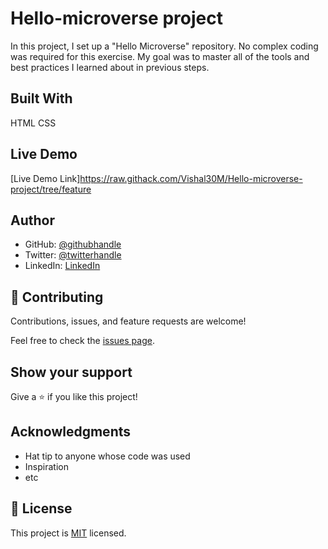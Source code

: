 
# Hello-microverse project

In this project, I set up a "Hello Microverse" repository. No complex coding was required for this exercise. My goal was to master all of the tools and best practices I learned about in previous steps.


## Built With

HTML
CSS

## Live Demo 

[Live Demo Link]https://raw.githack.com/Vishal30M/Hello-microverse-project/tree/feature


## Author

- GitHub: [@githubhandle](https://github.com/Vishal30M)
- Twitter: [@twitterhandle](https://twitter.com/Vismiss30)
- LinkedIn: [LinkedIn](https://www.linkedin.com/in/vishal-kumar-mishra-0a5226232/)


## 🤝 Contributing

Contributions, issues, and feature requests are welcome!

Feel free to check the [issues page](../../issues/).

## Show your support

Give a ⭐️ if you like this project!

## Acknowledgments

- Hat tip to anyone whose code was used
- Inspiration
- etc

## 📝 License
This project is [MIT](./MIT.md) licensed.
